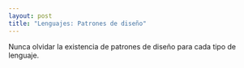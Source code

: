 ```yaml
---
layout: post
title: "Lenguajes: Patrones de diseño"
---
```


Nunca olvidar la existencia de patrones de diseño para<!--more--> cada tipo de lenguaje.
